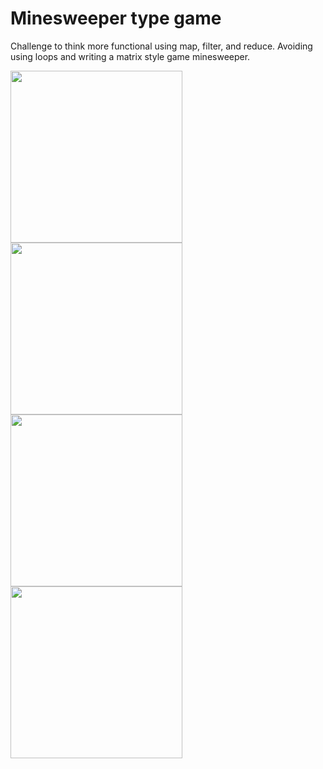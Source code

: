 # Minesweeper type game

Challenge to think more functional using map, filter, and reduce.  Avoiding using loops and writing a matrix style game minesweeper.

<p float="left">
  <img width="275" src="https://user-images.githubusercontent.com/22163547/50492774-7279ab00-09ce-11e9-94e8-b7fc82f3bf60.png">
  <img width="275" src="https://user-images.githubusercontent.com/22163547/50533954-a3023780-0ae9-11e9-90b9-59cd6003f3fa.PNG">
  <img width="275" src="https://user-images.githubusercontent.com/22163547/50533952-a269a100-0ae9-11e9-8001-4df1310096ed.PNG">
  <img width="275" src="https://user-images.githubusercontent.com/22163547/50533953-a269a100-0ae9-11e9-99a2-de1d8a94b7e8.PNG">
</p>
